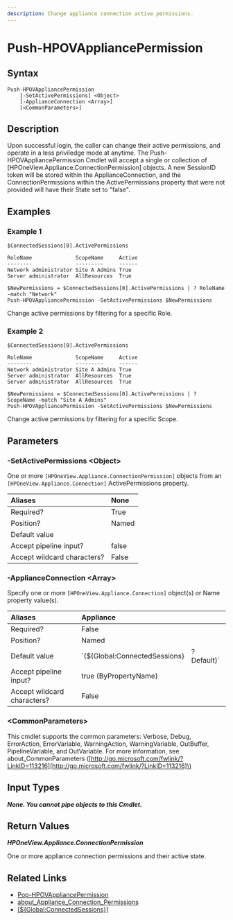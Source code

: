 ```yaml
---
description: Change appliance connection active permissions.
---
```


# Push-HPOVAppliancePermission

## Syntax

```text
Push-HPOVAppliancePermission
    [-SetActivePermissions] <Object>
    [-ApplianceConnection <Array>]
    [<CommonParameters>]
```

## Description

Upon successful login, the caller can change their active permissions, and operate in a less priviledge mode at anytime. The Push-HPOVAppliancePermission Cmdlet will accept a single or collection of \[HPOneView.Appliance.ConnectionPermission\] objects. A new SessionID token will be stored within the ApplianceConnection, and the ConnectionPermissions within the ActivePermissions property that were not provided will have their State set to "false".

## Examples

### Example 1

```text
$ConnectedSessions[0].ActivePermissions

RoleName              ScopeName     Active
--------              ---------     ------
Network administrator Site A Admins True
Server administrator  AllResources  True

$NewPermissions = $ConnectedSessions[0].ActivePermissions | ? RoleName -match "Network"
Push-HPOVAppliancePermission -SetActivePermissions $NewPermissions
```

Change active permissions by filtering for a specific Role.

### Example 2

```text
$ConnectedSessions[0].ActivePermissions

RoleName              ScopeName     Active
--------              ---------     ------
Network administrator Site A Admins True
Server administrator  AllResources  True
Server administrator  AllResources  True

$NewPermissions = $ConnectedSessions[0].ActivePermissions | ? ScopeName -match "Site A Admins"
Push-HPOVAppliancePermission -SetActivePermissions $NewPermissions
```

Change active permissions by filtering for a specific Scope.

## Parameters

### -SetActivePermissions &lt;Object&gt;

One or more `[HPOneView.Appliance.ConnectionPermission]` objects from an `[HPOneView.Appliance.Connection]` ActivePermissions property.

| Aliases | None |
| :--- | :--- |
| Required? | True |
| Position? | Named |
| Default value |  |
| Accept pipeline input? | false |
| Accept wildcard characters? | False |

### -ApplianceConnection &lt;Array&gt;

Specify one or more `[HPOneView.Appliance.Connection]` object\(s\) or Name property value\(s\).

| Aliases | Appliance |  |
| :--- | :--- | :--- |
| Required? | False |  |
| Position? | Named |  |
| Default value | \`\(${Global:ConnectedSessions} | ? Default\)\` |
| Accept pipeline input? | true \(ByPropertyName\) |  |
| Accept wildcard characters? | False |  |

### &lt;CommonParameters&gt;

This cmdlet supports the common parameters: Verbose, Debug, ErrorAction, ErrorVariable, WarningAction, WarningVariable, OutBuffer, PipelineVariable, and OutVariable. For more information, see about\_CommonParameters \([http://go.microsoft.com/fwlink/?LinkID=113216](http://go.microsoft.com/fwlink/?LinkID=113216)\)

## Input Types

_**None. You cannot pipe objects to this Cmdlet.**_

## Return Values

_**HPOneView.Appliance.ConnectionPermission**_

One or more appliance connection permissions and their active state.

## Related Links

* [Pop-HPOVAppliancePermission](pop-hpovappliancepermission.md)
* [about\_Appliance\_Connection\_Permissions](https://github.com/HewlettPackard/POSH-HPOneView-docs/tree/2c3cd0d508b6cdba6336a27d496637fc71c6ce4c/docs/cmdlets/about_Appliance_Connection_Permissions/README.md)
* [\[${Global:ConnectedSessions}\]](https://github.com/HewlettPackard/POSH-HPOneView-docs/tree/2c3cd0d508b6cdba6336a27d496637fc71c6ce4c/docs/cmdlets/about/about_appliance_connections.md)

